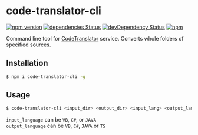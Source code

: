 code-translator-cli
=========
[![npm version](https://badge.fury.io/js/code-translator-cli.svg)](https://badge.fury.io/js/code-translator-cli)
[![dependencies Status](https://david-dm.org/iyegoroff/code-translator-cli/status.svg)](https://david-dm.org/iyegoroff/code-translator-cli)
[![devDependency Status](https://david-dm.org/iyegoroff/code-translator-cli/dev-status.svg)](https://david-dm.org/iyegoroff/code-translator-cli?type=dev)
[![npm](https://img.shields.io/npm/l/express.svg)](https://www.npmjs.com/package/code-translator-cli)

Command line tool for [CodeTranslator](http://www.carlosag.net/tools/codetranslator/) service. Converts whole folders of specified sources.

## Installation

```bash
$ npm i code-translator-cli -g
```

## Usage

```bash
$ code-translator-cli <input_dir> <output_dir> <input_lang> <output_lang>
```

`input_language` can be `VB`, `C#`, or `JAVA` </br>
`output_language` can be `VB`, `C#`, `JAVA` or `TS`